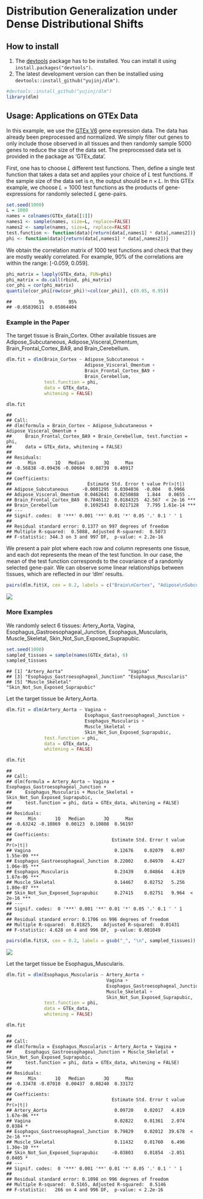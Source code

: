 
# Distribution Generalization under Dense Distributional Shifts

## How to install

1.  The [devtools](https://github.com/hadley/devtools) package has to be
    installed. You can install it using `install.packages("devtools")`.
2.  The latest development version can then be installied using
    `devtools::install_github("yujinj/dlm")`.

``` r
#devtools::install_github("yujinj/dlm")
library(dlm)
```

## Usage: Applications on GTEx Data

In this example, we use the [GTEx
V6](https://www.gtexportal.org/home/downloads/adult-gtex/qtl) gene
expression data. The data has already been preprocessed and normalized.
We simply filter out genes to only include those observed in all tissues
and then randomly sample 5000 genes to reduce the size of the data set.
The preprocessed data set is provided in the package as ‘GTEx_data’.

First, one has to choose $L$ different test functions. Then, define a
single test function that takes a data set and applies your choice of
$L$ test functions. If the sample size of the data set is $n$, the
output should be $n \times L$. In this GTEx example, we choose
$L = 1000$ test functions as the products of gene-expressions for
randomly selected $L$ gene-pairs.

``` r
set.seed(1000)
L = 1000
names = colnames(GTEx_data[[1]])
names1 <- sample(names, size=L, replace=FALSE)
names2 <- sample(names, size=L, replace=FALSE)
test.function <- function(data){return(data[,names1] * data[,names2])}
phi <- function(data){return(data[,names1] * data[,names2])}
```

We obtain the correlation matrix of 1000 test functions and check that
they are mostly weakly correlated. For example, 90% of the correlations
are within the range: \[-0.059, 0.059\].

``` r
phi_matrix = lapply(GTEx_data, FUN=phi)
phi_matrix = do.call(rbind, phi_matrix)
cor_phi = cor(phi_matrix)
quantile(cor_phi[row(cor_phi)!=col(cor_phi)], c(0.05, 0.95))
```

    ##          5%         95% 
    ## -0.05839611  0.05864404

### Example in the Paper

The target tissue is Brain_Cortex. Other available tissues are
Adipose_Subcutaneous, Adipose_Visceral_Omentum,
Brain_Frontal_Cortex_BA9, and Brain_Cerebellum.

``` r
dlm.fit = dlm(Brain_Cortex ~ Adipose_Subcutaneous + 
                             Adipose_Visceral_Omentum +
                             Brain_Frontal_Cortex_BA9 +
                             Brain_Cerebellum,
              test.function = phi, 
              data = GTEx_data, 
              whitening = FALSE)
```

``` r
dlm.fit
```

    ## 
    ## Call:
    ## dlm(formula = Brain_Cortex ~ Adipose_Subcutaneous + Adipose_Visceral_Omentum + 
    ##     Brain_Frontal_Cortex_BA9 + Brain_Cerebellum, test.function = phi, 
    ##     data = GTEx_data, whitening = FALSE)
    ## 
    ## Residuals:
    ##      Min       1Q   Median       3Q      Max 
    ## -0.56838 -0.09436 -0.00604  0.08739  0.40917 
    ## 
    ## Coefficients:
    ##                            Estimate Std. Error t value Pr(>|t|)    
    ## Adipose_Subcutaneous     -0.0001295  0.0304036  -0.004   0.9966    
    ## Adipose_Visceral_Omentum  0.0462641  0.0250888   1.844   0.0655 .  
    ## Brain_Frontal_Cortex_BA9  0.7846112  0.0184325  42.567  < 2e-16 ***
    ## Brain_Cerebellum          0.1692543  0.0217128   7.795 1.61e-14 ***
    ## ---
    ## Signif. codes:  0 '***' 0.001 '**' 0.01 '*' 0.05 '.' 0.1 ' ' 1
    ## 
    ## Residual standard error: 0.1377 on 997 degrees of freedom
    ## Multiple R-squared:  0.5088, Adjusted R-squared:  0.5073 
    ## F-statistic: 344.3 on 3 and 997 DF,  p-value: < 2.2e-16

We present a pair plot where each row and column represents one tissue,
and each dot represents the mean of the test function. In our case, the
mean of the test function corresponds to the covariance of a randomly
selected gene-pair. We can observe some linear relationships between
tissues, which are reflected in our ‘dlm’ results.

``` r
pairs(dlm.fit$X, cex = 0.2, labels = c("Brain\nCortex", "Adipose\nSubcutaneous", "Adipose\nVisceral\nOmentum", "Brain\nFrontal\nCortex", "Brain\nCerebellum"))
```

![](README_files/figure-gfm/unnamed-chunk-7-1.png)<!-- -->

### More Examples

We randomly select 6 tissues: Artery_Aorta, Vagina,
Esophagus_Gastroesophageal_Junction, Esophagus_Muscularis,
Muscle_Skeletal, Skin_Not_Sun_Exposed_Suprapubic.

``` r
set.seed(1000)
sampled_tissues = sample(names(GTEx_data), 6)
sampled_tissues
```

    ## [1] "Artery_Aorta"                        "Vagina"                             
    ## [3] "Esophagus_Gastroesophageal_Junction" "Esophagus_Muscularis"               
    ## [5] "Muscle_Skeletal"                     "Skin_Not_Sun_Exposed_Suprapubic"

Let the target tissue be Artery_Aorta.

``` r
dlm.fit = dlm(Artery_Aorta ~ Vagina + 
                             Esophagus_Gastroesophageal_Junction + 
                             Esophagus_Muscularis + 
                             Muscle_Skeletal +
                             Skin_Not_Sun_Exposed_Suprapubic,
              test.function = phi, 
              data = GTEx_data, 
              whitening = FALSE)
```

``` r
dlm.fit
```

    ## 
    ## Call:
    ## dlm(formula = Artery_Aorta ~ Vagina + Esophagus_Gastroesophageal_Junction + 
    ##     Esophagus_Muscularis + Muscle_Skeletal + Skin_Not_Sun_Exposed_Suprapubic, 
    ##     test.function = phi, data = GTEx_data, whitening = FALSE)
    ## 
    ## Residuals:
    ##      Min       1Q   Median       3Q      Max 
    ## -0.63242 -0.10869  0.00123  0.10808  0.56197 
    ## 
    ## Coefficients:
    ##                                     Estimate Std. Error t value Pr(>|t|)    
    ## Vagina                               0.12676    0.02079   6.097 1.55e-09 ***
    ## Esophagus_Gastroesophageal_Junction  0.22002    0.04970   4.427 1.06e-05 ***
    ## Esophagus_Muscularis                 0.23439    0.04864   4.819 1.67e-06 ***
    ## Muscle_Skeletal                      0.14467    0.02752   5.256 1.80e-07 ***
    ## Skin_Not_Sun_Exposed_Suprapubic      0.27415    0.02751   9.964  < 2e-16 ***
    ## ---
    ## Signif. codes:  0 '***' 0.001 '**' 0.01 '*' 0.05 '.' 0.1 ' ' 1
    ## 
    ## Residual standard error: 0.1706 on 996 degrees of freedom
    ## Multiple R-squared:  0.01825,    Adjusted R-squared:  0.01431 
    ## F-statistic: 4.628 on 4 and 996 DF,  p-value: 0.001049

``` r
pairs(dlm.fit$X, cex = 0.2, labels = gsub("_", "\n", sampled_tissues))
```

![](README_files/figure-gfm/unnamed-chunk-11-1.png)<!-- -->

Let the target tissue be Esophagus_Muscularis.

``` r
dlm.fit = dlm(Esophagus_Muscularis ~ Artery_Aorta +
                                     Vagina + 
                                     Esophagus_Gastroesophageal_Junction + 
                                     Muscle_Skeletal +
                                     Skin_Not_Sun_Exposed_Suprapubic,
              test.function = phi, 
              data = GTEx_data, 
              whitening = FALSE)
```

``` r
dlm.fit
```

    ## 
    ## Call:
    ## dlm(formula = Esophagus_Muscularis ~ Artery_Aorta + Vagina + 
    ##     Esophagus_Gastroesophageal_Junction + Muscle_Skeletal + Skin_Not_Sun_Exposed_Suprapubic, 
    ##     test.function = phi, data = GTEx_data, whitening = FALSE)
    ## 
    ## Residuals:
    ##      Min       1Q   Median       3Q      Max 
    ## -0.33478 -0.07010  0.00437  0.08240  0.33172 
    ## 
    ## Coefficients:
    ##                                     Estimate Std. Error t value Pr(>|t|)    
    ## Artery_Aorta                         0.09720    0.02017   4.819 1.67e-06 ***
    ## Vagina                               0.02822    0.01361   2.074   0.0384 *  
    ## Esophagus_Gastroesophageal_Junction  0.79829    0.02012  39.678  < 2e-16 ***
    ## Muscle_Skeletal                      0.11432    0.01760   6.496 1.30e-10 ***
    ## Skin_Not_Sun_Exposed_Suprapubic     -0.03803    0.01854  -2.051   0.0405 *  
    ## ---
    ## Signif. codes:  0 '***' 0.001 '**' 0.01 '*' 0.05 '.' 0.1 ' ' 1
    ## 
    ## Residual standard error: 0.1098 on 996 degrees of freedom
    ## Multiple R-squared:  0.5165, Adjusted R-squared:  0.5146 
    ## F-statistic:   266 on 4 and 996 DF,  p-value: < 2.2e-16
